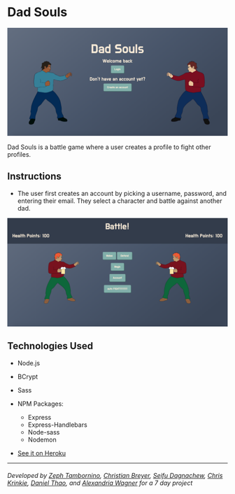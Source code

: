 # Dad Souls

![screenshot of main page](/public/images/game_Screen.png)

Dad Souls is a battle game where a user creates a profile to fight other profiles.

## Instructions

- The user first creates an account by picking a username, password, and entering their email. They select a character and battle against another dad.

![screenshot of battle page](/public/images/battle.png)

## Technologies Used

- Node.js
- BCrypt
- Sass
- NPM Packages:

  - Express
  - Express-Handlebars
  - Node-sass
  - Nodemon

- [See it on Heroku](https://dadsouls.herokuapp.com/)

---

###### Developed by [Zeph Tambornino](https://zefraine.github.io/portfolio/), [Christian Breyer](https://github.com/RedChristian77), [Seifu Dagnachew](https://dagnachew.github.io/Responsive-Portfolio/), [Chris Krinkie](https://github.com/Ckrnke), [Daniel Thao](https://github.com/daniel-thao), and [Alexandria Wagner](https://alexandriamw.github.io/Responsive-Portfolio/) for a 7 day project
